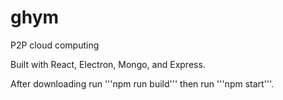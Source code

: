 # ghym

P2P cloud computing


Built with React, Electron, Mongo, and Express.

After downloading run '''npm run build''' then run '''npm start'''.
